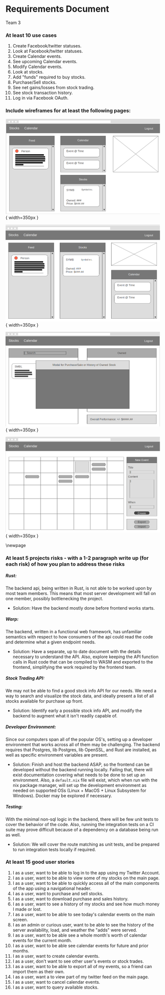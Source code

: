 # Requirements Document
Team 3

### At least 10 use cases

1. Create Facebook/twitter statuses.
2. Look at Facebook/twitter statuses.
3. Create Calendar events.
4. See upcoming Calendar events.
5. Modify Calendar events.
6. Look at stocks.
7. Add "funds" required to buy stocks.
8. Purchase/Sell stocks.
9. See net gains/losses from stock trading.
10. See stock transaction history.
11. Log in via Facebook OAuth.

### Include wireframes for at least the following pages:

![Main](../wireframes/MainPageWireframe.png){ width=350px }

![Main Alternative](../wireframes/MainPageWireframe2.png){ width=350px }

![Stocks](../wireframes/Stock.png){ width=350px }

![Calendar](../wireframes/Calendar.png){ width=350px }

\newpage
    
### At least 5 projects risks - with a 1-2 paragraph write up (for each risk) of how you plan to address these risks
##### Rust:

The backend api, being written in Rust, is not able to be worked upon by most team members.
This means that most server development will fall on one member, possibly bottlenecking the project.
- Solution: Have the backend mostly done before frontend works starts.

##### Warp:

The backend, written in a functional web framework, has unfamiliar semantics with respect to how consumers of the api could read the code and determine what a given endpoint needs.
- Solution: Have a separate, up to date document with the details necessary to understand the API. Also, explore keeping the API function calls in Rust code that can be compiled to WASM and exported to the frontend, simplifying the work required by the frontend team.

##### Stock Trading API:

We may not be able to find a good stock info API for our needs.
We need a way to search and visualize the stock data, and ideally present a list of all stocks available for purchase up front.
- Solution: Identify early a possible stock info API, and modify the backend to augment what it isn't readily capable of.

##### Developer Environment:

Since our computers span all of the popular OS's, setting up a developer environment that works across all of them may be challenging. The backend requires that Postgres, lib Postgres, lib OpenSSL, and Rust are installed, as well as specific environment variables are present.
- Solution: Finish and host the backend ASAP, so the frontend can be developed without the backend running locally.
Failing that, there will exist documentation covering what needs to be done to set up an environment.
Also, a `default.nix` file will exist, which when run with the nix package manager, will set up the development environment as needed on supported OSs (Linux + MacOS + Linux Subsystem for Windows).
Docker may be explored if necessary.

##### Testing:
With the minimal non-sql logic in the backend, there will be few unit tests to cover the behavior of the code.
Also, running the integration tests on a CI suite may prove difficult because of a dependency on a database being run as well.
- Solution: We will cover the route matching as unit tests, and be prepared to run integration tests locally if required.




### At least 15 good user stories
1. I as a user, want to be able to log in to the app using my Twitter Account.
2. I as a user, want to be able to view some of my stocks on the main page.
3. I as a user, want to be able to quickly access all of the main components of the app using a navigational header.
4. I as a user, want to purchase and sell stocks.
5. I as a user, want to download purchase and sales history.
6. I as a user, want to see a history of my stocks and see how much money I made or lost.
7. I as a user, want to be able to see today's calendar events on the main screen.
8. I as an admin or curious user, want to be able to see the history of the server availability, load, and weather the "adds" were served.
9. I as a user, want to be able see a whole month's worth of calendar events for the current month.
9. I as a user, want to be able see calendar events for future and prior months.
10. I as a user, want to create calendar events.
11. I as a user, don't want to see other user's events or stock trades.
12. I as a user, want to be able to export all of my events, so a friend can import them as their own.
13. I as a user, want a to view part of my twitter feed on the main page.
14. I as a user, want to cancel calendar events.
15. I as a user, want to query available stocks.
